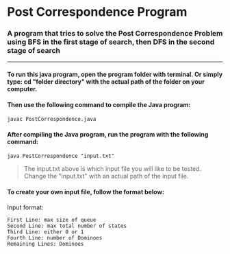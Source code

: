 # Post Correspondence Program
### A program that tries to solve the Post Correspondence Problem using BFS in the first stage of search, then DFS in the second stage of search
---
#### To run this java program, open the program folder with terminal. Or simply type: cd "folder directory" with the actual path of the folder on your computer.

#### Then use the following command to compile the Java program:
`javac PostCorrespondence.java`

#### After compiling the Java program, run the program with the following command:
`java PostCorrespondence "input.txt"`

> The input.txt above is which input file you will like to be tested. Change the "input.txt" with an actual path of the input file.

#### To create your own input file, follow the format below:
Input format:
```
First Line: max size of queue
Second Line: max total number of states
Third Line: either 0 or 1 
Fourth Line: number of Dominoes
Remaining Lines: Dominoes
```
